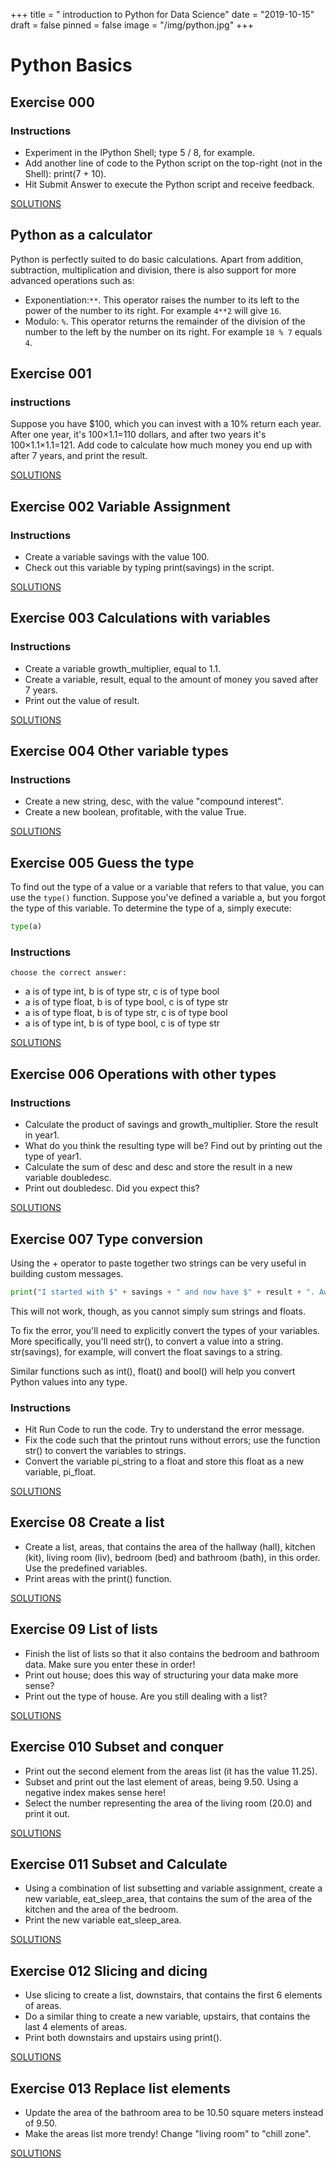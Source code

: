 +++
title = " introduction to Python for Data Science"
date = "2019-10-15"
draft = false
pinned = false
image = "/img/python.jpg"
+++
# Python Basics
## Exercise 000
### Instructions
* Experiment in the IPython Shell; type 5 / 8, for example.
* Add another line of code to the Python script on the top-right (not in the Shell): print(7 + 10).
* Hit Submit Answer to execute the Python script and receive feedback.

[SOLUTIONS](https://github.com/chiarabdy/lernblog/tree/master/content/challenges/python/E000.py)

## Python as a calculator
Python is perfectly suited to do basic calculations. Apart from addition, subtraction, multiplication and division, there is also support for more advanced operations such as:
* Exponentiation:`` ** ``. This operator raises the number to its left to the power of the number to its right. For example ``4**2`` will give ``16``.
* Modulo: ``%``. This operator returns the remainder of the division of the number to the left by the number on its right. For example ``18 % 7`` equals ``4``.
## Exercise 001
### instructions
Suppose you have $100, which you can invest with a 10% return each year. After one year, it's 100×1.1=110 dollars, and after two years it's 100×1.1×1.1=121. Add code to calculate how much money you end up with after 7 years, and print the result.

[SOLUTIONS](https://github.com/chiarabdy/lernblog/tree/master/content/challenges/python/E001.py)

## Exercise 002 Variable Assignment
### Instructions
* Create a variable savings with the value 100.
* Check out this variable by typing print(savings) in the script.

[SOLUTIONS](https://github.com/chiarabdy/lernblog/tree/master/content/challenges/python/E002.py)

## Exercise 003 Calculations with variables
### Instructions
* Create a variable growth_multiplier, equal to 1.1.
* Create a variable, result, equal to the amount of money you saved after 7 years.
* Print out the value of result.

[SOLUTIONS](https://github.com/chiarabdy/lernblog/tree/master/content/challenges/python/E003.py)

## Exercise 004 Other variable types
### Instructions
* Create a new string, desc, with the value "compound interest".
* Create a new boolean, profitable, with the value True.

[SOLUTIONS](https://github.com/chiarabdy/lernblog/tree/master/content/challenges/python/E004.py)

## Exercise 005 Guess the type
To find out the type of a value or a variable that refers to that value, you can use the ```type()``` function. Suppose you've defined a variable a, but you forgot the type of this variable. To determine the type of a, simply execute:

```python
type(a)
```
### Instructions
    choose the correct answer:
* a is of type int, b is of type str, c is of type bool
* a is of type float, b is of type bool, c is of type str
* a is of type float, b is of type str, c is of type bool
* a is of type int, b is of type bool, c is of type str

[SOLUTIONS](https://github.com/chiarabdy/lernblog/tree/master/content/challenges/python/E005.py)

## Exercise 006 Operations with other types
### Instructions

* Calculate the product of savings and growth_multiplier. Store the result in year1.
* What do you think the resulting type will be? Find out by printing out the type of year1.
* Calculate the sum of desc and desc and store the result in a new variable doubledesc.
* Print out doubledesc. Did you expect this?

[SOLUTIONS](https://github.com/chiarabdy/lernblog/tree/master/content/challenges/python/E006.py)

## Exercise 007 Type conversion 
Using the + operator to paste together two strings can be very useful in building custom messages.
```py
print("I started with $" + savings + " and now have $" + result + ". Awesome!")
```
This will not work, though, as you cannot simply sum strings and floats.

To fix the error, you'll need to explicitly convert the types of your variables. More specifically, you'll need str(), to convert a value into a string. str(savings), for example, will convert the float savings to a string.

Similar functions such as int(), float() and bool() will help you convert Python values into any type.
### Instructions
* Hit Run Code to run the code. Try to understand the error message.
* Fix the code such that the printout runs without errors; use the function str() to convert the variables to  strings.
* Convert the variable pi_string to a float and store this float as a new variable, pi_float.

[SOLUTIONS](https://github.com/chiarabdy/lernblog/tree/master/content/challenges/python/E007.py)

## Exercise 08 Create a list
* Create a list, areas, that contains the area of the hallway (hall), kitchen (kit), living room (liv),
  bedroom (bed) and bathroom (bath), in this order. Use the predefined variables.
* Print areas with the print() function.

[SOLUTIONS](https://github.com/chiarabdy/lernblog/tree/master/content/challenges/python/E008.py)

## Exercise 09 List of lists

* Finish the list of lists so that it also contains the bedroom and bathroom data. Make sure you enter these in order!
* Print out house; does this way of structuring your data make more sense?
* Print out the type of house. Are you still dealing with a list?

[SOLUTIONS](https://github.com/chiarabdy/lernblog/tree/master/content/challenges/python/E009.py)

## Exercise 010 Subset and conquer
* Print out the second element from the areas list (it has the value 11.25).
* Subset and print out the last element of areas, being 9.50. Using a negative index makes sense here!
* Select the number representing the area of the living room (20.0) and print it out.

[SOLUTIONS](https://github.com/chiarabdy/lernblog/tree/master/content/challenges/python/E010.py)

## Exercise 011 Subset and Calculate
* Using a combination of list subsetting and variable assignment, create a new variable, eat_sleep_area, that contains the sum of the area of the kitchen and the area of the bedroom.
* Print the new variable eat_sleep_area.

[SOLUTIONS](https://github.com/chiarabdy/lernblog/tree/master/content/challenges/python/E011.py)

## Exercise 012 Slicing and dicing
* Use slicing to create a list, downstairs, that contains the first 6 elements of areas.
* Do a similar thing to create a new variable, upstairs, that contains the last 4 elements of areas.
* Print both downstairs and upstairs using print().

[SOLUTIONS](https://github.com/chiarabdy/lernblog/tree/master/content/challenges/python/E012.py)

## Exercise 013 Replace list elements

* Update the area of the bathroom area to be 10.50 square meters instead of 9.50.
* Make the areas list more trendy! Change "living room" to "chill zone".

[SOLUTIONS](https://github.com/chiarabdy/lernblog/tree/master/content/challenges/python/E013.py)
